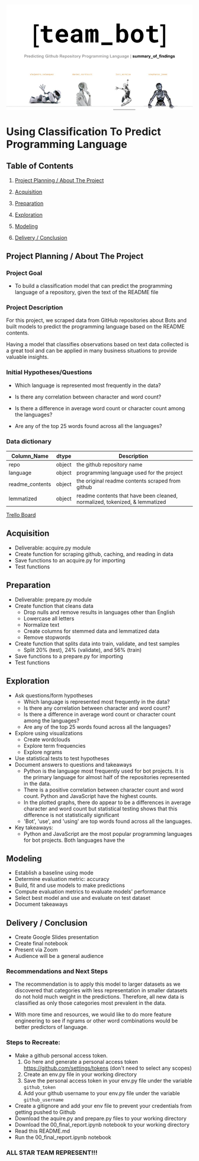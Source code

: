 ![Team Members: Alejandro Velasquez, Daniel Northcutt, Lori Ainslie, Stephanie Jones](header.jpg)

# Using Classification To Predict Programming Language
## Table of Contents

1. [Project Planning / About The Project](#project-planning--about-the-project)

2. [Acquisition](#acquisition)

3. [Preparation](#preparation)

4. [Exploration](#exploration)

5. [Modeling](#modeling)

6. [Delivery / Conclusion](#delivery--conclusion)

## Project Planning / About The Project

### Project Goal

* To build a classification model that can predict the programming language of a repository, given the text of the README file

### Project Description

For this project, we scraped data from GitHub repositories about Bots and built models to predict the programming language based on the README contents.

Having a model that classifies observations based on text data collected is a great tool and can be applied in many business situations to provide valuable insights.

### Initial Hypotheses/Questions

* Which language is represented most frequently in the data?

* Is there any correlation between character and word count?

* Is there a difference in average word count or character count among the languages?

* Are any of the top 25 words found across all the languages?

### Data dictionary

|   Column_Name   | dtype | Description      |
|   -----------   | ----------- | ---------- |
| repo | object | the github repository name |
| language   | object | programming language used for the project |
| readme_contents   | object | the original readme contents scraped from github |
| lemmatized   | object | readme contents that have been cleaned, normalized, tokenized, & lemmatized |

[Trello Board](https://trello.com/b/KFt1reNg/githublanguage-prediction)


## Acquisition

* Deliverable: acquire.py module
* Create function for scraping github, caching, and reading in data
* Save functions to an acquire.py for importing
* Test functions


## Preparation

* Deliverable: prepare.py module
* Create function that cleans data
  * Drop nulls and remove results in languages other than English
  * Lowercase all letters
  * Normalize text
  * Create columns for stemmed data and lemmatized data 
  * Remove stopwords
* Create function that splits data into train, validate, and test samples
  * Split 20% (test), 24% (validate), and 56% (train)
* Save functions to a prepare.py for importing
* Test functions

## Exploration

* Ask questions/form hypotheses
  * Which language is represented most frequently in the data?
  * Is there any correlation between character and word count?
  * Is there a difference in average word count or character count among the languages?
  * Are any of the top 25 words found across all the languages?
* Explore using visualizations
  * Create wordclouds
  * Explore term frequencies
  * Explore ngrams
* Use statistical tests to test hypotheses
* Document answers to questions and takeaways
  * Python is the language most frequently used for bot projects. It is the primary language for almost half of the repositories represented in the data.
  * There is a positive correlation between character count and word count. Python and JavaScript have the highest counts.
  * In the plotted graphs, there do appear to be a differences in average character and word count but statistical testing shows that this difference is not statistically significant
  * 'Bot', 'use', and 'using' are top words found across all the languages.
* Key takeaways:
  * Python and JavaScript are the most popular programming languages for bot projects. Both languages have the 

## Modeling

* Establish a baseline using mode
* Determine evaluation metric: accuracy
* Build, fit and use models to make predictions
* Compute evaluation metrics to evaluate models' performance
* Select best model and use and evaluate on test dataset
* Document takeaways

## Delivery / Conclusion

* Create Google Slides presentation
* Create final notebook
* Present via Zoom
* Audience will be a general audience

### Recommendations and Next Steps

* The recommendation is to apply this model to larger datasets as we discovered that categories with less representation in smaller datasets do not hold much weight in the predictions. Therefore, all new data is classified as only those categories most prevalent in the data.

* With more time and resources, we would like to do more feature engineering to see if ngrams or other word combinations would be better predictors of language.

### Steps to Recreate:

* Make a github personal access token.
  1. Go here and generate a personal access token https://github.com/settings/tokens (don't need to select any scopes)
  2. Create an env.py file in your working directory 
  3. Save the personal access token in your env.py file under the variable `github_token`
  4. Add your github username to your env.py file under the variable `github_username`
* Create a gitignore and add your env file to prevent your credentials from getting pushed to Github
* Download the aquire.py and prepare.py files to your working directory
* Download the 00_final_report.ipynb notebook to your working directory
* Read this README.md
* Run the 00_final_report.ipynb notebook

### ALL STAR TEAM REPRESENT!!!
